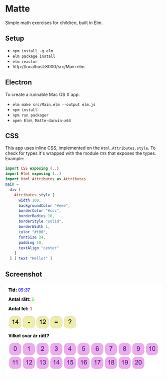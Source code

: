Matte
=====

Simple math exercises for children, built in Elm.

Setup
-----

* `npm install -g elm`
* `elm package install`
* `elm reactor`
* http://localhost:8000/src/Main.elm

Electron
--------

To create a runnable Mac OS X app.

* `elm make src/Main.elm --output elm.js`
* `npm install`
* `npm run packager`
* `open Elm\ Matte-darwin-x64`

CSS
---

This app uses inline CSS, implemented on the `Html.Attributes.style`. To check for types it's wrapped with the module `CSS` that exposes the types. Example:

```elm
import CSS exposing (..)
import Html exposing (..)
import Html.Attributes as Attributes
main =
  div [
    Attributes.style [
      width 100,
      backgroundColor "#eee",
      borderColor "#ccc",
      borderRadius 10,
      borderStyle "solid",
      borderWidth 1,
      color "#f00",
      fontSize 24,
      padding 10,
      textAlign "center"
    ]
  ] [ text "Hello!" ]
```

Screenshot
----------

![Screenshot](https://raw.githubusercontent.com/janne/elm-matte/master/assets/screenshot.jpg)

